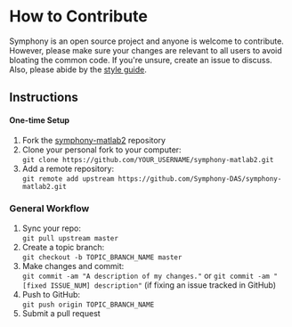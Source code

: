 # How to Contribute

Symphony is an open source project and anyone is welcome to contribute. However, please make sure your changes are relevant to all users to avoid bloating the common code. If you're unsure, create an issue to discuss. Also, please abide by the [style guide](Style-Guide.md).

## Instructions

#### One-time Setup
1. Fork the [symphony-matlab2](https://github.com/Symphony-DAS/symphony-matlab2) repository
1. Clone your personal fork to your computer:  
`git clone https://github.com/YOUR_USERNAME/symphony-matlab2.git`
1. Add a remote repository:  
`git remote add upstream https://github.com/Symphony-DAS/symphony-matlab2.git`

### General Workflow
1. Sync your repo:  
`git pull upstream master`
1. Create a topic branch:  
`git checkout -b TOPIC_BRANCH_NAME master`
1. Make changes and commit:  
`git commit -am "A description of my changes."` or `git commit -am "[fixed ISSUE_NUM] description"` (if fixing an issue tracked in GitHub)
1. Push to GitHub:  
`git push origin TOPIC_BRANCH_NAME`
1. Submit a pull request
